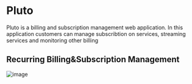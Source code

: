 # Pluto
Pluto is a billing and subscription management web application.
In this application customers can manage subscribtion on services, streaming services and monitoring other billing 
## Recurring Billing&Subscription Management
![image](https://user-images.githubusercontent.com/43065890/77145123-ba379700-6a98-11ea-9e12-e70c56e726bf.png)
